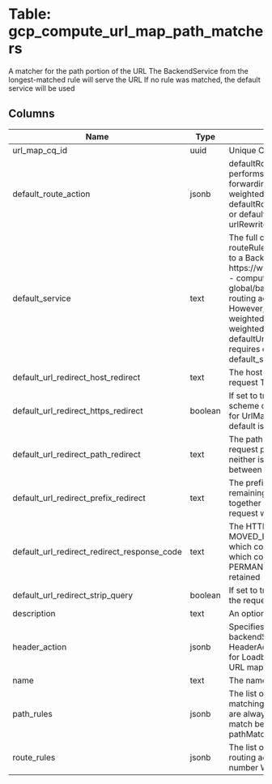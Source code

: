 
# Table: gcp_compute_url_map_path_matchers
A matcher for the path portion of the URL The BackendService from the longest-matched rule will serve the URL If no rule was matched, the default service will be used
## Columns
| Name        | Type           | Description  |
| ------------- | ------------- | -----  |
|url_map_cq_id|uuid|Unique CloudQuery ID of gcp_compute_url_maps table (FK)|
|default_route_action|jsonb|defaultRouteAction takes effect when none of the pathRules or routeRules match The load balancer performs advanced routing actions like URL rewrites, header transformations, etc prior to forwarding the request to the selected backend If defaultRouteAction specifies any weightedBackendServices, defaultService must not be set Conversely if defaultService is set, defaultRouteAction cannot contain any  weightedBackendServices Only one of defaultRouteAction or defaultUrlRedirect must be set UrlMaps for external HTTP(S) load balancers support only the urlRewrite action within a pathMatcher's defaultRouteAction|
|default_service|text|The full or partial URL to the BackendService resource This will be used if none of the pathRules or routeRules defined by this PathMatcher are matched For example, the following are all valid URLs to a BackendService resource: - https://wwwgoogleapiscom/compute/v1/projects/project/global/backendServices/backendService  - compute/v1/projects/project/global/backendServices/backendService  - global/backendServices/backendService  If defaultRouteAction is additionally specified, advanced routing actions like URL Rewrites, etc take effect prior to sending the request to the backend However, if defaultService is specified, defaultRouteAction cannot contain any weightedBackendServices Conversely, if defaultRouteAction specifies any weightedBackendServices, defaultService must not be specified Only one of defaultService, defaultUrlRedirect  or defaultRouteActionweightedBackendService must be set Authorization requires one or more of the following Google IAM permissions on the specified resource default_service: - computebackendBucketsuse - computebackendServices|
|default_url_redirect_host_redirect|text|The host that will be used in the redirect response instead of the one that was supplied in the request The value must be between 1 and 255 characters|
|default_url_redirect_https_redirect|boolean|If set to true, the URL scheme in the redirected request is set to https If set to false, the URL scheme of the redirected request will remain the same as that of the request This must only be set for UrlMaps used in TargetHttpProxys Setting this true for TargetHttpsProxy is not permitted The default is set to false|
|default_url_redirect_path_redirect|text|The path that will be used in the redirect response instead of the one that was supplied in the request pathRedirect cannot be supplied together with prefixRedirect Supply one alone or neither If neither is supplied, the path of the original request will be used for the redirect The value must be between 1 and 1024 characters|
|default_url_redirect_prefix_redirect|text|The prefix that replaces the prefixMatch specified in the HttpRouteRuleMatch, retaining the remaining portion of the URL before redirecting the request prefixRedirect cannot be supplied together with pathRedirect Supply one alone or neither If neither is supplied, the path of the original request will be used for the redirect The value must be between 1 and 1024 characters|
|default_url_redirect_redirect_response_code|text|The HTTP Status code to use for this RedirectAction Supported values are: - MOVED_PERMANENTLY_DEFAULT, which is the default value and corresponds to 301 - FOUND, which corresponds to 302 - SEE_OTHER which corresponds to 303 - TEMPORARY_REDIRECT, which corresponds to 307 In this case, the request method will be retained - PERMANENT_REDIRECT, which corresponds to 308 In this case, the request method will be retained|
|default_url_redirect_strip_query|boolean|If set to true, any accompanying query portion of the original URL is removed prior to redirecting the request If set to false, the query portion of the original URL is retained The default is set to false|
|description|text|An optional description of this resource Provide this property when you create the resource|
|header_action|jsonb|Specifies changes to request and response headers that need to take effect for the selected backendService HeaderAction specified here are applied after the matching HttpRouteRule HeaderAction and before the HeaderAction in the UrlMap  Note that headerAction is not supported for Loadbalancers that have their loadBalancingScheme set to EXTERNAL Not supported when the URL map is bound to target gRPC proxy that has validateForProxyless field set to true|
|name|text|The name to which this PathMatcher is referred by the HostRule|
|path_rules|jsonb|The list of path rules Use this list instead of routeRules when routing based on simple path matching is all that's required The order by which path rules are specified does not matter Matches are always done on the longest-path-first basis For example: a pathRule with a path /a/b/c/* will match before /a/b/* irrespective of the order in which those paths appear in this list Within a given pathMatcher, only one of pathRules or routeRules must be set|
|route_rules|jsonb|The list of HTTP route rules Use this list instead of pathRules when advanced route matching and routing actions are desired routeRules are evaluated in order of priority, from the lowest to highest number Within a given pathMatcher, you can set only one of pathRules or routeRules|
